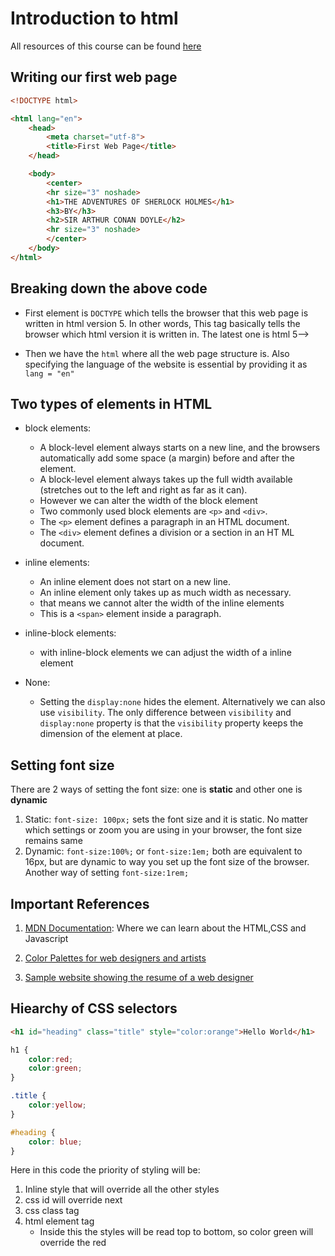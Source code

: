# Introduction to html


All resources of this course can be found [here](https://www.appbrewery.co/p/web-development-course-resources)

## Writing our first web page

```html
<!DOCTYPE html>

<html lang="en">
    <head>
        <meta charset="utf-8">
        <title>First Web Page</title>
    </head>

    <body>
        <center>
        <hr size="3" noshade>
        <h1>THE ADVENTURES OF SHERLOCK HOLMES</h1>
        <h3>BY</h3>
        <h2>SIR ARTHUR CONAN DOYLE</h2>
        <hr size="3" noshade>
        </center>
    </body>
</html>
```

## Breaking down the above code

- First element is `DOCTYPE` which tells the browser that this web page is written in html version 5.  In other words, This tag basically tells the browser which html version it is written in. The latest one is html 5-->

- Then we have the `html` where all the web page structure is. Also specifying the language of the website is essential by providing it as `lang = "en"`


## Two types of elements in HTML
- block elements: 
    - A block-level element always starts on a new line, and the browsers automatically add some space (a margin) before and after the element.
    - A block-level element always takes up the full width available (stretches out to the left and right as far as it can).
    - However we can alter the width of the block element
    - Two commonly used block elements are `<p>` and `<div>`.
    - The `<p>` element defines a paragraph in an HTML document.
    - The `<div>` element defines a division or a section in an HT ML document.
- inline elements:
    - An inline element does not start on a new line.
    - An inline element only takes up as much width as necessary.
    - that means we cannot alter the width of the inline elements
    - This is a `<span>` element inside a paragraph.
- inline-block elements:
    - with inline-block elements we can adjust the width of a inline element

- None: 
    - Setting the `display:none` hides the element. Alternatively we can also use `visibility`. The only difference between `visibility` and `display:none` property is that the `visibility` property keeps the dimension of the element at place.



## Setting font size

There are 2 ways of setting the font size: one is **static** and other one is **dynamic**

1. Static: `font-size: 100px;` sets the font size and it is static. No matter which settings or zoom you are using in your browser, the font size remains same
2. Dynamic: `font-size:100%;` or `font-size:1em;` both are equivalent to 16px, but are dynamic to way you set up the font size of the browser. Another way of setting `font-size:1rem;` 

## Important References 

1. [MDN Documentation](https://developer.mozilla.org/en-US/): Where we can learn about the HTML,CSS and Javascript

2. [Color Palettes for web designers and artists](https://colorhunt.co/)

3. [Sample website showing the resume of a web designer](https://web.archive.org/web/20180819202235js_/http://seanhalpin.io/)


## Hiearchy of CSS selectors

```html
<h1 id="heading" class="title" style="color:orange">Hello World</h1>
```
```css
h1 {
    color:red;
    color:green;
}

.title {
    color:yellow;
}

#heading {
    color: blue;
}
```

Here in this code the priority of styling will be:
1. Inline style that will override all the other styles
2. css id will override next
3. css class tag
4. html element tag
    - Inside this the styles will be read top to bottom, so color green will override the red

 
